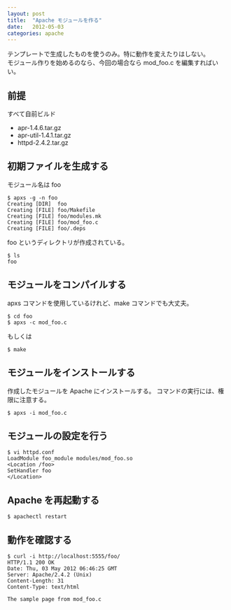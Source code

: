 ```yaml
---
layout: post
title:  "Apache モジュールを作る"
date:   2012-05-03
categories: apache
---
```

テンプレートで生成したものを使うのみ。特に動作を変えたりはしない。  
モジュール作りを始めるのなら、今回の場合なら mod_foo.c を編集すればいい。  

## 前提
すべて自前ビルド
* apr-1.4.6.tar.gz
* apr-util-1.4.1.tar.gz
* httpd-2.4.2.tar.gz

## 初期ファイルを生成する
モジュール名は foo

```
$ apxs -g -n foo
Creating [DIR]  foo
Creating [FILE] foo/Makefile
Creating [FILE] foo/modules.mk
Creating [FILE] foo/mod_foo.c
Creating [FILE] foo/.deps
```

foo というディレクトリが作成されている。
```
$ ls
foo
```

## モジュールをコンパイルする
apxs コマンドを使用しているけれど、make コマンドでも大丈夫。

```
$ cd foo
$ apxs -c mod_foo.c
```


もしくは

```
$ make
```


## モジュールをインストールする
作成したモジュールを Apache にインストールする。
コマンドの実行には、権限に注意する。

```
$ apxs -i mod_foo.c
```


## モジュールの設定を行う

```
$ vi httpd.conf
LoadModule foo_module modules/mod_foo.so
<Location /foo>
SetHandler foo
</Location>
```


## Apache を再起動する

```
$ apachectl restart
```


## 動作を確認する

```
$ curl -i http://localhost:5555/foo/
HTTP/1.1 200 OK
Date: Thu, 03 May 2012 06:46:25 GMT
Server: Apache/2.4.2 (Unix)
Content-Length: 31
Content-Type: text/html

The sample page from mod_foo.c
```

